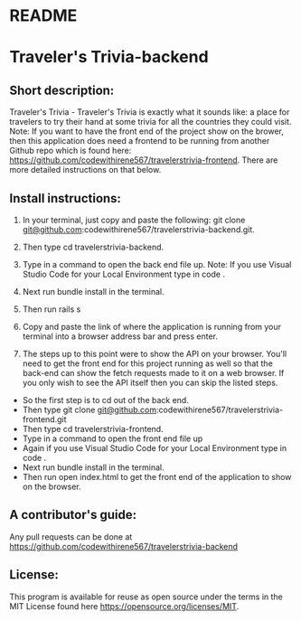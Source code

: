 # README

# Traveler's Trivia-backend

## Short description:
Traveler's Trivia - Traveler's Trivia is exactly what it sounds like: a place for travelers to try their hand at some trivia for all the countries they could visit.
Note: If you want to have the front end of the project show on the brower, then this application does need a frontend to be running from another Github repo which is found here: https://github.com/codewithirene567/travelerstrivia-frontend. There are more detailed instructions on that below.

## Install instructions:
1) In your terminal, just copy and paste the following: git clone git@github.com:codewithirene567/travelerstrivia-backend.git.
2) Then type cd travelerstrivia-backend.
3) Type in a command to open the back end file up. Note: If you use Visual Studio Code for your Local Environment type in code .
4) Next run bundle install in the terminal.
5) Then run rails s
6) Copy and paste the link of where the application is running from your terminal into a browser address bar and press enter.

7) The steps up to this point were to show the API on your browser. You'll need to get the front end for this project running as well so that the back-end can show the fetch requests made to it on a web browser. If you only wish to see the API itself then you can skip the listed steps.
- So the first step is to cd out of the back end.  
- Then type git clone git@github.com:codewithirene567/travelerstrivia-frontend.git
- Then type cd travelerstrivia-frontend.
- Type in a command to open the front end file up
- Again if you use Visual Studio Code for your Local Environment type in code .
- Next run bundle install in the terminal.
- Then run open index.html to get the front end of the application to show on the browser.

## A contributor's guide:
Any pull requests can be done at https://github.com/codewithirene567/travelerstrivia-backend

## License:
This program is available for reuse as open source under the terms in the MIT License found here https://opensource.org/licenses/MIT.
